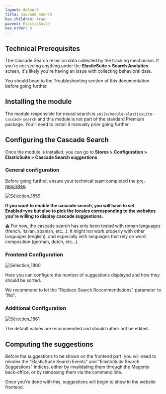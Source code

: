 ```yaml
---
layout: default
title: Cascade Search
has_children: true
parent: ElasticSuite
nav_order: 9
---
```


## Technical Prerequisites

The Cascade Search relies on data collected by the tracking mechanism. If you're not seeing anything under the **ElasticSuite > Search Analytics** screen, it's likely you're having an issue with collecting behavioral data. 

You should head to the Troubleshooting section of this documentation before going further.

## Installing the module

The module responsible for neural search is `smile/module-elasticsuite-cascade-search` and this module is not part of the standard Premium package. You'll need to install it manually prior going further.

## Configuring the Cascade Search

Once the module is installed, you can go to **Stores > Configuration > ElasticSuite > Cascade Search suggestions** 

### General configuration 

Before going further, ensure your technical team completed the [pre-requisites](https://elastic-suite.github.io/documentation/docs/ElasticSuite/Installing/NeuralSearch.html).

![Sélection_1859](https://elastic-suite.github.io/documentation/docs/ElasticSuite/static/Sélection_1859.png)

**If you want to enable the cascade search, you will have to set Enabled=yes but also to pick the locales corresponding to the websites you're willing to display cascade suggestions.**

:warning: For now, the cascade search has only been tested with roman languages (french, italian, spanish, etc...). It might not work properly with other languages (english), and especially with languages that rely on word composition (german, dutch, etc...).

### Frontend Configuration

![Sélection_1860](https://elastic-suite.github.io/documentation/docs/ElasticSuite/static/Sélection_1860.png)

Here you can configure the number of suggestions displayed and how they should be sorted. 

We recommend to let the "Replace Search Recommendations" parameter to "No".

### Additional Configuration

![Sélection_1861](https://elastic-suite.github.io/documentation/docs/ElasticSuite/static/Sélection_1861.png)

The default values are recommended and should rather not be edited.

## Computing the suggestions

Before the suggestions to be shown on the frontend part, you will need to reindex the "ElasticSuite Search Events" and "ElasticSuite Search Suggestions" indices, either by invalidating them through the Magento back-office, or by reindexing them via the command line.

Once you're done with this, suggestions will begin to show in the website frontend.

